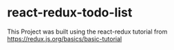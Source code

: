 # react-redux-todo-list

This Project was built using the react-redux tutorial from https://redux.js.org/basics/basic-tutorial

